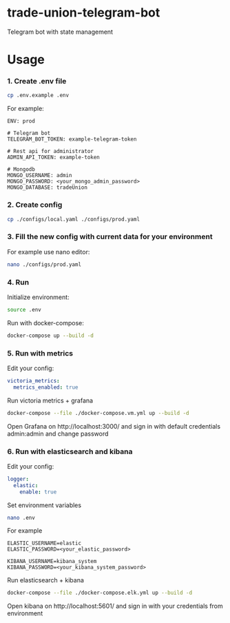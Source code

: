 # trade-union-telegram-bot

Telegram bot with state management

# Usage
### 1. Create .env file
```bash
cp .env.example .env
```
For example:
```dotenv
ENV: prod

# Telegram bot
TELEGRAM_BOT_TOKEN: example-telegram-token

# Rest api for administrator
ADMIN_API_TOKEN: example-token

# Mongodb
MONGO_USERNAME: admin
MONGO_PASSWORD: <your_mongo_admin_password>
MONGO_DATABASE: tradeUnion
```

### 2. Create config
```bash
cp ./configs/local.yaml ./configs/prod.yaml
```

### 3. Fill the new config with current data for your environment
For example use nano editor:
```bash
nano ./configs/prod.yaml
```

### 4. Run
Initialize environment:
```bash
source .env
```
Run with docker-compose:
```bash
docker-compose up --build -d
```

### 5. Run with metrics
Edit your config:
```yaml
victoria_metrics:
  metrics_enabled: true
```
Run victoria metrics + grafana
```bash
docker-compose --file ./docker-compose.vm.yml up --build -d
```
Open Grafana on http://localhost:3000/ and sign in with default credentials admin:admin and change password

### 6. Run with elasticsearch and kibana
Edit your config:
```yaml
logger:
  elastic:
    enable: true
```
Set environment variables
```bash
nano .env
```
For example
```dotenv
ELASTIC_USERNAME=elastic
ELASTIC_PASSWORD=<your_elastic_password>

KIBANA_USERNAME=kibana_system
KIBANA_PASSWORD=<your_kibana_system_password>
```

Run elasticsearch + kibana
```bash
docker-compose --file ./docker-compose.elk.yml up --build -d
```

Open kibana on http://localhost:5601/ and sign in with your credentials from environment